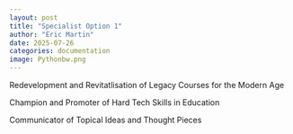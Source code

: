 ```yaml
---
layout: post
title: "Specialist Option 1"
author: "Eric Martin"
date: 2025-07-26
categories: documentation
image: Pythonbw.png
---
```


Redevelopment and Revitatlisation of Legacy Courses for the Modern Age



Champion and Promoter of Hard Tech Skills in Education


Communicator of Topical Ideas and Thought Pieces

